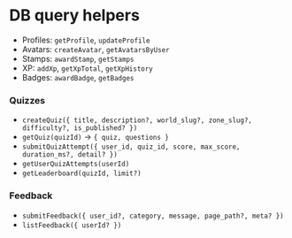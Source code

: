 # DB query helpers

- Profiles: `getProfile`, `updateProfile`
- Avatars: `createAvatar`, `getAvatarsByUser`
- Stamps: `awardStamp`, `getStamps`
- XP: `addXp`, `getXpTotal`, `getXpHistory`
- Badges: `awardBadge`, `getBadges`

### Quizzes
- `createQuiz({ title, description?, world_slug?, zone_slug?, difficulty?, is_published? })`
- `getQuiz(quizId)` → `{ quiz, questions }`
- `submitQuizAttempt({ user_id, quiz_id, score, max_score, duration_ms?, detail? })`
- `getUserQuizAttempts(userId)`
- `getLeaderboard(quizId, limit?)`

### Feedback
- `submitFeedback({ user_id?, category, message, page_path?, meta? })`
- `listFeedback({ userId? })`
